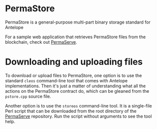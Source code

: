 # PermaStore

PermaStore is a general-purpose multi-part binary storage standard for Antelope

For a sample web application that retrieves PermaStore files from the blockchain, check out [PermaServe](https://github.com/fcecin/pserve).

# Downloading and uploading files

To download or upload files to PermaStore, one option is to use the standard `cleos` command-line tool that comes with Antelope implementations. Then it's just a matter of understanding what all the actions on the PermaStore contract do, which can be gleaned from the `pstore.cpp` source file. 

Another option is to use the `storeos` command-line tool. It is a single-file Perl script that can be downloaded from the root directory of the [PermaServe](https://github.com/fcecin/pserve) repository. Run the script without arguments to see the tool help.

